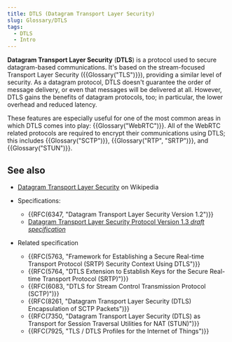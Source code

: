 ```yaml
---
title: DTLS (Datagram Transport Layer Security)
slug: Glossary/DTLS
tags:
  - DTLS
  - Intro
---
```

**Datagram Transport Layer Security** (**DTLS**) is a protocol used to secure datagram-based communications. It's based on the stream-focused Transport Layer Security ({{Glossary("TLS")}}), providing a similar level of security. As a datagram protocol, DTLS doesn't guarantee the order of message delivery, or even that messages will be delivered at all. However, DTLS gains the benefits of datagram protocols, too; in particular, the lower overhead and reduced latency.

These features are especially useful for one of the most common areas in which DTLS comes into play: {{Glossary("WebRTC")}}. All of the WebRTC related protocols are required to encrypt their communications using DTLS; this includes {{Glossary("SCTP")}}, {{Glossary("RTP", "SRTP")}}, and {{Glossary("STUN")}}.

## See also

- [Datagram Transport Layer Security](https://en.wikipedia.org/wiki/Datagram_Transport_Layer_Security) on Wikipedia
- Specifications:

  - {{RFC(6347, "Datagram Transport Layer Security Version 1.2")}}
  - [Datagram Transport Layer Security Protocol Version 1.3 _draft specification_](https://datatracker.ietf.org/doc/html/draft-ietf-tls-dtls13)

- Related specification

  - {{RFC(5763, "Framework for Establishing a Secure Real-time Transport Protocol (SRTP) Security Context Using DTLS")}}
  - {{RFC(5764, "DTLS Extension to Establish Keys for the Secure Real-time Transport Protocol (SRTP)")}}
  - {{RFC(6083, "DTLS for Stream Control Transmission Protocol (SCTP)")}}
  - {{RFC(8261, "Datagram Transport Layer Security (DTLS) Encapsulation of SCTP Packets")}}
  - {{RFC(7350, "Datagram Transport Layer Security (DTLS) as Transport for Session Traversal Utilities for NAT (STUN)")}}
  - {{RFC(7925, "TLS / DTLS Profiles for the Internet of Things")}}
